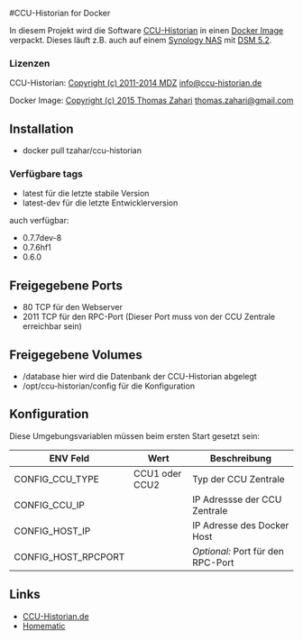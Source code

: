 #CCU-Historian for Docker

In diesem Projekt wird die Software [CCU-Historian](http://ccu-historian.de) in einen [Docker Image](http://docker.com) verpackt.
Dieses läuft z.B. auch auf einem [Synology NAS](http://synology.com) mit [DSM 5.2](https://www.synology.com/de-de/dsm/app_packages/Docker).

### Lizenzen

CCU-Historian: [Copyright (c) 2011-2014 MDZ](http://www.ccu-historian.de/index.php?n=CCU-Historian.Lizenz) <info@ccu-historian.de>

Docker Image: [Copyright (c) 2015 Thomas Zahari](LICENSE.md) <thomas.zahari@gmail.com>

## Installation

* docker pull tzahar/ccu-historian


### Verfügbare tags

* latest für die letzte stabile Version
* latest-dev für die letzte Entwicklerversion

auch verfügbar:

* 0.7.7dev-8
* 0.7.6hf1
* 0.6.0


## Freigegebene Ports

* 80 TCP für den Webserver
* 2011 TCP für den RPC-Port (Dieser Port muss von der CCU Zentrale erreichbar sein)

## Freigegebene Volumes

* /database hier wird die Datenbank der CCU-Historian abgelegt
* /opt/ccu-historian/config für die Konfiguration

## Konfiguration

Diese Umgebungsvariablen müssen beim ersten Start gesetzt sein:

| ENV Feld  | Wert | Beschreibung |
| --------- | ---- | ------------ |
| CONFIG_CCU_TYPE     | CCU1 oder CCU2 | Typ der CCU Zentrale |
| CONFIG_CCU_IP       | | IP Adressse der CCU Zentrale |
| CONFIG_HOST_IP      | | IP Adresse des Docker Host |
| CONFIG_HOST_RPCPORT | | _Optional:_ Port für den RPC-Port |

## Links

* [CCU-Historian.de](http://ccu-historian.de)
* [Homematic](http://homematic.com)
